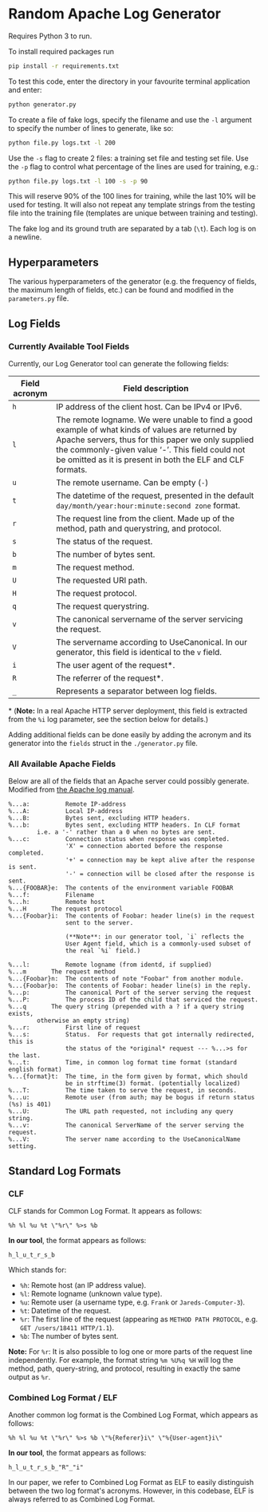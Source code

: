 # Random Apache Log Generator
Requires Python 3 to run.

To install required packages run
```bash
pip install -r requirements.txt
```

To test this code, enter the directory in your favourite terminal application and enter:
```bash
python generator.py
```

To create a file of fake logs, specify the filename and use the `-l` argument to specify the number of lines to generate, like so:
```bash
python file.py logs.txt -l 200
```
Use the `-s` flag to create 2 files: a training set file and testing set file. Use the `-p` flag to control what percentage of the lines are used for training, e.g.:
```bash
python file.py logs.txt -l 100 -s -p 90
```
This will reserve 90% of the 100 lines for training, while the last 10% will be used for testing. It will also not repeat any template strings from the testing file into the training file (templates are unique between training and testing).

The fake log and its ground truth are separated by a tab (`\t`). Each log is on a newline.

## Hyperparameters

The various hyperparameters of the generator (e.g. the frequency of fields, the maximum length of fields, etc.) can be found and modified in the `parameters.py` file.

## Log Fields

### Currently Available Tool Fields

Currently, our Log Generator tool can generate the following fields:

| Field acronym | Field description |
|---------------|-------------------|
| `h`             | IP address of the client host. Can be IPv4 or IPv6. |
| `l`             | The remote logname. We were unable to find a good example of what kinds of values are returned by Apache servers, thus for this paper we only supplied the commonly-given value ‘-’. This field could not be omitted as it is present in both the ELF and CLF formats.  |
| `u`             | The remote username. Can be empty (`-`) |
| `t`             | The datetime of the request, presented in the default `day/month/year:hour:minute:second zone` format.  |
| `r`             | The request line from the client. Made up of the method, path and   querystring, and protocol. |
| `s`             | The status of the request. |
| `b`             | The number of bytes sent.   |
| `m`             | The request method.   |
| `U`             | The requested URI path.  |
| `H`             | The request protocol.  |
| `q`             | The request querystring.   |
| `v`             | The canonical servername of the server servicing the request.  |
| `V`             | The servername according to UseCanonical. In our generator, this field is identical to the `v`   field.   |
| `i`            | The user agent of the request\*. |
| `R`             | The referrer of the request\*. |   
| `_`             | Represents a separator between log fields. |
\* (**Note:** In a real Apache HTTP server deployment, this field is extracted from the `%i`  log parameter, see the section below for details.)

Adding additional fields can be done easily by adding the acronym and its generator into the `fields` struct in the `./generator.py` file.

### All Available Apache Fields

Below are all of the fields that an Apache server could possibly generate. Modified from [the Apache log manual](https://httpd.apache.org/docs/1.3/mod/mod_log_config.html#logformat]).

```
%...a:          Remote IP-address
%...A:          Local IP-address
%...B:          Bytes sent, excluding HTTP headers.
%...b:          Bytes sent, excluding HTTP headers. In CLF format
        i.e. a '-' rather than a 0 when no bytes are sent.
%...c:          Connection status when response was completed.
                'X' = connection aborted before the response completed.
                '+' = connection may be kept alive after the response is sent.
                '-' = connection will be closed after the response is sent.
%...{FOOBAR}e:  The contents of the environment variable FOOBAR
%...f:          Filename
%...h:          Remote host
%...H       The request protocol
%...{Foobar}i:  The contents of Foobar: header line(s) in the request
                sent to the server.
                
                (**Note**: in our generator tool, `i` reflects the
                User Agent field, which is a commonly-used subset of
                the real `%i` field.)

%...l:          Remote logname (from identd, if supplied)
%...m       The request method
%...{Foobar}n:  The contents of note "Foobar" from another module.
%...{Foobar}o:  The contents of Foobar: header line(s) in the reply.
%...p:          The canonical Port of the server serving the request
%...P:          The process ID of the child that serviced the request.
%...q       The query string (prepended with a ? if a query string exists,
        otherwise an empty string)
%...r:          First line of request
%...s:          Status.  For requests that got internally redirected, this is
                the status of the *original* request --- %...>s for the last.
%...t:          Time, in common log format time format (standard english format)
%...{format}t:  The time, in the form given by format, which should
                be in strftime(3) format. (potentially localized)
%...T:          The time taken to serve the request, in seconds.
%...u:          Remote user (from auth; may be bogus if return status (%s) is 401)
%...U:          The URL path requested, not including any query string.
%...v:          The canonical ServerName of the server serving the request.
%...V:          The server name according to the UseCanonicalName setting.
```

## Standard Log Formats

### CLF

CLF stands for Common Log Format. It appears as follows:

```
%h %l %u %t \"%r\" %>s %b
```

**In our tool**, the format appears as follows:

```
h_l_u_t_r_s_b
```

Which stands for:

- `%h`: Remote host (an IP address value).
- `%l`: Remote logname (unknown value type).
- `%u`: Remote user (a username type, e.g. `Frank` or `Jareds-Computer-3`).
- `%t`: Datetime of the request.
- `%r`: The first line of the request (appearing as `METHOD PATH PROTOCOL`, e.g. `GET /users/18411 HTTP/1.1`).
- `%b`: The number of bytes sent.

**Note:** For `%r`: It is also possible to log one or more parts of the request line independently. For example, the format string `%m %U%q %H` will log the method, path, query-string, and protocol, resulting in exactly the same output as `%r`.

### Combined Log Format / ELF

Another common log format is the Combined Log Format, which appears as follows:

```
%h %l %u %t \"%r\" %>s %b \"%{Referer}i\" \"%{User-agent}i\"
```

**In our tool**, the format appears as follows:

```
h_l_u_t_r_s_b_"R"_"i"
```

In our paper, we refer to Combined Log Format as ELF to easily distinguish between the two log format's acronyms. However, in this codebase, ELF is always referred to as Combined Log Format.
